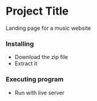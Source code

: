 # Project Title

Landing page for a music website

### Installing

* Download the zip file
* Extract it

### Executing program

* Run with live server
